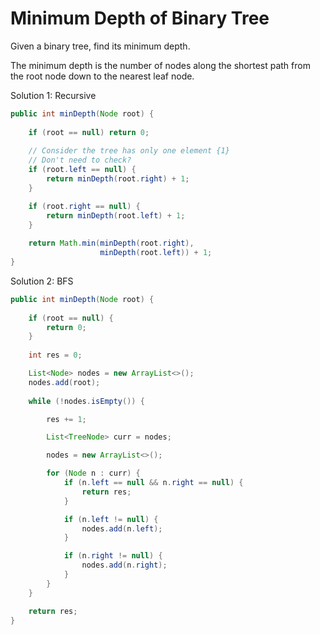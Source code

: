 # Minimum Depth of Binary Tree

Given a binary tree, find its minimum depth.

The minimum depth is the number of nodes along the shortest path from the root node down to the nearest leaf node.

Solution 1: Recursive

```java
public int minDepth(Node root) {
    
    if (root == null) return 0;
    
    // Consider the tree has only one element {1}
    // Don't need to check?
    if (root.left == null) {
        return minDepth(root.right) + 1;
    }

    if (root.right == null) {
        return minDepth(root.left) + 1;
    }
    
    return Math.min(minDepth(root.right), 
                    minDepth(root.left)) + 1;
}

```

Solution 2: BFS

```java
public int minDepth(Node root) {
    
    if (root == null) {
        return 0;
    }
    
    int res = 0;

    List<Node> nodes = new ArrayList<>();
    nodes.add(root);
    
    while (!nodes.isEmpty()) {

        res += 1;

        List<TreeNode> curr = nodes;

        nodes = new ArrayList<>();

        for (Node n : curr) {
            if (n.left == null && n.right == null) {
                return res;
            }

            if (n.left != null) {
                nodes.add(n.left);
            }

            if (n.right != null) {
                nodes.add(n.right);
            }
        }
    }

    return res;
}

```